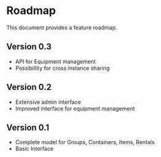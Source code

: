 # Roadmap

This document provides a feature roadmap.

## Version 0.3
 * API for Equipment management
 * Possibillity for cross instance sharing

## Version 0.2
 * Extensive admin interface
 * Improved interface for equipment management

## Version 0.1
 * Complete model for Groups, Containers, Items, Rentals
 * Basic Interface
